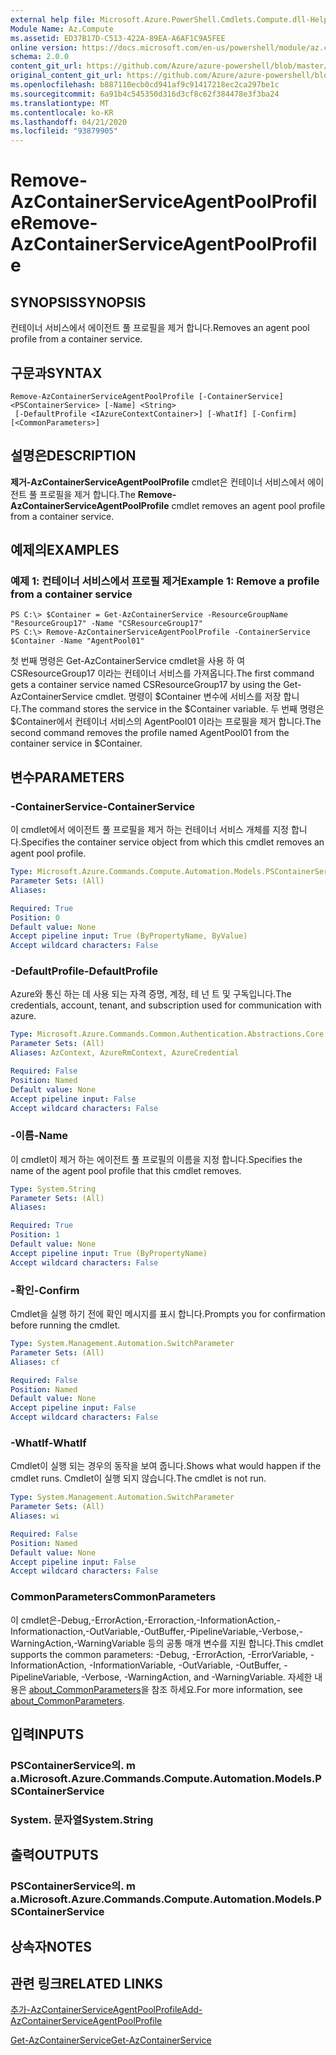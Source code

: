 ```yaml
---
external help file: Microsoft.Azure.PowerShell.Cmdlets.Compute.dll-Help.xml
Module Name: Az.Compute
ms.assetid: ED37B17D-C513-422A-89EA-A6AF1C9A5FEE
online version: https://docs.microsoft.com/en-us/powershell/module/az.compute/remove-azcontainerserviceagentpoolprofile
schema: 2.0.0
content_git_url: https://github.com/Azure/azure-powershell/blob/master/src/Compute/Compute/help/Remove-AzContainerServiceAgentPoolProfile.md
original_content_git_url: https://github.com/Azure/azure-powershell/blob/master/src/Compute/Compute/help/Remove-AzContainerServiceAgentPoolProfile.md
ms.openlocfilehash: b887110ecb0cd941af9c91417218ec2ca297be1c
ms.sourcegitcommit: 6a91b4c545350d316d3cf8c62f384478e3f3ba24
ms.translationtype: MT
ms.contentlocale: ko-KR
ms.lasthandoff: 04/21/2020
ms.locfileid: "93879905"
---
```

# <span data-ttu-id="d2874-101">Remove-AzContainerServiceAgentPoolProfile</span><span class="sxs-lookup"><span data-stu-id="d2874-101">Remove-AzContainerServiceAgentPoolProfile</span></span>

## <span data-ttu-id="d2874-102">SYNOPSIS</span><span class="sxs-lookup"><span data-stu-id="d2874-102">SYNOPSIS</span></span>
<span data-ttu-id="d2874-103">컨테이너 서비스에서 에이전트 풀 프로필을 제거 합니다.</span><span class="sxs-lookup"><span data-stu-id="d2874-103">Removes an agent pool profile from a container service.</span></span>

## <span data-ttu-id="d2874-104">구문과</span><span class="sxs-lookup"><span data-stu-id="d2874-104">SYNTAX</span></span>

```
Remove-AzContainerServiceAgentPoolProfile [-ContainerService] <PSContainerService> [-Name] <String>
 [-DefaultProfile <IAzureContextContainer>] [-WhatIf] [-Confirm] [<CommonParameters>]
```

## <span data-ttu-id="d2874-105">설명은</span><span class="sxs-lookup"><span data-stu-id="d2874-105">DESCRIPTION</span></span>
<span data-ttu-id="d2874-106">**제거-AzContainerServiceAgentPoolProfile** cmdlet은 컨테이너 서비스에서 에이전트 풀 프로필을 제거 합니다.</span><span class="sxs-lookup"><span data-stu-id="d2874-106">The **Remove-AzContainerServiceAgentPoolProfile** cmdlet removes an agent pool profile from a container service.</span></span>

## <span data-ttu-id="d2874-107">예제의</span><span class="sxs-lookup"><span data-stu-id="d2874-107">EXAMPLES</span></span>

### <span data-ttu-id="d2874-108">예제 1: 컨테이너 서비스에서 프로필 제거</span><span class="sxs-lookup"><span data-stu-id="d2874-108">Example 1: Remove a profile from a container service</span></span>
```
PS C:\> $Container = Get-AzContainerService -ResourceGroupName "ResourceGroup17" -Name "CSResourceGroup17" 
PS C:\> Remove-AzContainerServiceAgentPoolProfile -ContainerService $Container -Name "AgentPool01"
```

<span data-ttu-id="d2874-109">첫 번째 명령은 Get-AzContainerService cmdlet을 사용 하 여 CSResourceGroup17 이라는 컨테이너 서비스를 가져옵니다.</span><span class="sxs-lookup"><span data-stu-id="d2874-109">The first command gets a container service named CSResourceGroup17 by using the Get-AzContainerService cmdlet.</span></span>
<span data-ttu-id="d2874-110">명령이 $Container 변수에 서비스를 저장 합니다.</span><span class="sxs-lookup"><span data-stu-id="d2874-110">The command stores the service in the $Container variable.</span></span>
<span data-ttu-id="d2874-111">두 번째 명령은 $Container에서 컨테이너 서비스의 AgentPool01 이라는 프로필을 제거 합니다.</span><span class="sxs-lookup"><span data-stu-id="d2874-111">The second command removes the profile named AgentPool01 from the container service in $Container.</span></span>

## <span data-ttu-id="d2874-112">변수</span><span class="sxs-lookup"><span data-stu-id="d2874-112">PARAMETERS</span></span>

### <span data-ttu-id="d2874-113">-ContainerService</span><span class="sxs-lookup"><span data-stu-id="d2874-113">-ContainerService</span></span>
<span data-ttu-id="d2874-114">이 cmdlet에서 에이전트 풀 프로필을 제거 하는 컨테이너 서비스 개체를 지정 합니다.</span><span class="sxs-lookup"><span data-stu-id="d2874-114">Specifies the container service object from which this cmdlet removes an agent pool profile.</span></span>

```yaml
Type: Microsoft.Azure.Commands.Compute.Automation.Models.PSContainerService
Parameter Sets: (All)
Aliases:

Required: True
Position: 0
Default value: None
Accept pipeline input: True (ByPropertyName, ByValue)
Accept wildcard characters: False
```

### <span data-ttu-id="d2874-115">-DefaultProfile</span><span class="sxs-lookup"><span data-stu-id="d2874-115">-DefaultProfile</span></span>
<span data-ttu-id="d2874-116">Azure와 통신 하는 데 사용 되는 자격 증명, 계정, 테 넌 트 및 구독입니다.</span><span class="sxs-lookup"><span data-stu-id="d2874-116">The credentials, account, tenant, and subscription used for communication with azure.</span></span>

```yaml
Type: Microsoft.Azure.Commands.Common.Authentication.Abstractions.Core.IAzureContextContainer
Parameter Sets: (All)
Aliases: AzContext, AzureRmContext, AzureCredential

Required: False
Position: Named
Default value: None
Accept pipeline input: False
Accept wildcard characters: False
```

### <span data-ttu-id="d2874-117">-이름</span><span class="sxs-lookup"><span data-stu-id="d2874-117">-Name</span></span>
<span data-ttu-id="d2874-118">이 cmdlet이 제거 하는 에이전트 풀 프로필의 이름을 지정 합니다.</span><span class="sxs-lookup"><span data-stu-id="d2874-118">Specifies the name of the agent pool profile that this cmdlet removes.</span></span>

```yaml
Type: System.String
Parameter Sets: (All)
Aliases:

Required: True
Position: 1
Default value: None
Accept pipeline input: True (ByPropertyName)
Accept wildcard characters: False
```

### <span data-ttu-id="d2874-119">-확인</span><span class="sxs-lookup"><span data-stu-id="d2874-119">-Confirm</span></span>
<span data-ttu-id="d2874-120">Cmdlet을 실행 하기 전에 확인 메시지를 표시 합니다.</span><span class="sxs-lookup"><span data-stu-id="d2874-120">Prompts you for confirmation before running the cmdlet.</span></span>

```yaml
Type: System.Management.Automation.SwitchParameter
Parameter Sets: (All)
Aliases: cf

Required: False
Position: Named
Default value: None
Accept pipeline input: False
Accept wildcard characters: False
```

### <span data-ttu-id="d2874-121">-WhatIf</span><span class="sxs-lookup"><span data-stu-id="d2874-121">-WhatIf</span></span>
<span data-ttu-id="d2874-122">Cmdlet이 실행 되는 경우의 동작을 보여 줍니다.</span><span class="sxs-lookup"><span data-stu-id="d2874-122">Shows what would happen if the cmdlet runs.</span></span> <span data-ttu-id="d2874-123">Cmdlet이 실행 되지 않습니다.</span><span class="sxs-lookup"><span data-stu-id="d2874-123">The cmdlet is not run.</span></span>

```yaml
Type: System.Management.Automation.SwitchParameter
Parameter Sets: (All)
Aliases: wi

Required: False
Position: Named
Default value: None
Accept pipeline input: False
Accept wildcard characters: False
```

### <span data-ttu-id="d2874-124">CommonParameters</span><span class="sxs-lookup"><span data-stu-id="d2874-124">CommonParameters</span></span>
<span data-ttu-id="d2874-125">이 cmdlet은-Debug,-ErrorAction,-Erroraction,-InformationAction,-Informationaction,-OutVariable,-OutBuffer,-PipelineVariable,-Verbose,-WarningAction,-WarningVariable 등의 공통 매개 변수를 지원 합니다.</span><span class="sxs-lookup"><span data-stu-id="d2874-125">This cmdlet supports the common parameters: -Debug, -ErrorAction, -ErrorVariable, -InformationAction, -InformationVariable, -OutVariable, -OutBuffer, -PipelineVariable, -Verbose, -WarningAction, and -WarningVariable.</span></span> <span data-ttu-id="d2874-126">자세한 내용은 [about_CommonParameters](http://go.microsoft.com/fwlink/?LinkID=113216)을 참조 하세요.</span><span class="sxs-lookup"><span data-stu-id="d2874-126">For more information, see [about_CommonParameters](http://go.microsoft.com/fwlink/?LinkID=113216).</span></span>

## <span data-ttu-id="d2874-127">입력</span><span class="sxs-lookup"><span data-stu-id="d2874-127">INPUTS</span></span>

### <span data-ttu-id="d2874-128">PSContainerService의. m a.</span><span class="sxs-lookup"><span data-stu-id="d2874-128">Microsoft.Azure.Commands.Compute.Automation.Models.PSContainerService</span></span>

### <span data-ttu-id="d2874-129">System. 문자열</span><span class="sxs-lookup"><span data-stu-id="d2874-129">System.String</span></span>

## <span data-ttu-id="d2874-130">출력</span><span class="sxs-lookup"><span data-stu-id="d2874-130">OUTPUTS</span></span>

### <span data-ttu-id="d2874-131">PSContainerService의. m a.</span><span class="sxs-lookup"><span data-stu-id="d2874-131">Microsoft.Azure.Commands.Compute.Automation.Models.PSContainerService</span></span>

## <span data-ttu-id="d2874-132">상속자</span><span class="sxs-lookup"><span data-stu-id="d2874-132">NOTES</span></span>

## <span data-ttu-id="d2874-133">관련 링크</span><span class="sxs-lookup"><span data-stu-id="d2874-133">RELATED LINKS</span></span>

[<span data-ttu-id="d2874-134">추가-AzContainerServiceAgentPoolProfile</span><span class="sxs-lookup"><span data-stu-id="d2874-134">Add-AzContainerServiceAgentPoolProfile</span></span>](./Add-AzContainerServiceAgentPoolProfile.md)

[<span data-ttu-id="d2874-135">Get-AzContainerService</span><span class="sxs-lookup"><span data-stu-id="d2874-135">Get-AzContainerService</span></span>](./Get-AzContainerService.md)


